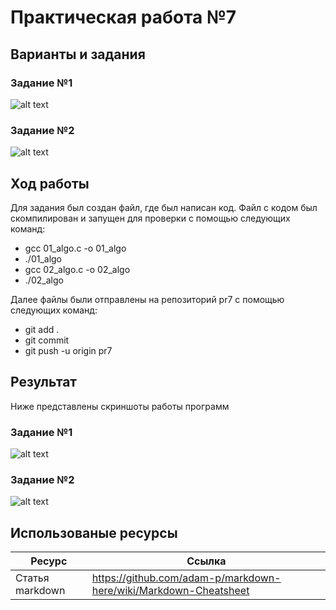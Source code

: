 # Практическая работа №7
## Варианты и задания 
### Задание №1
![alt text](https://pp.userapi.com/c850524/v850524599/10f818/es8ZBoLh6I0.jpg) 
### Задание №2
![alt text](https://pp.userapi.com/c850524/v850524599/10f829/H2b333nkdxg.jpg) 


## Ход работы 
Для задания был создан файл, где был написан код. Файл с кодом был скомпилирован и запущен для проверки с помощью следующих команд: 

* gcc 01_algo.c -o 01_algo 
* ./01_algo
* gcc 02_algo.c -o 02_algo
* ./02_algo 

Далее файлы были отправлены на репозиторий pr7 с помощью следующих команд: 

* git add . 
* git commit 
* git push -u origin pr7 

## Результат 
Ниже представлены скриншоты работы программ
### Задание №1
![alt text](https://pp.userapi.com/c850524/v850524795/108707/FTM3kgaGiH4.jpg) 
### Задание №2
![alt text](https://pp.userapi.com/c850524/v850524795/108717/PDEaZmXo178.jpg) 
## Использованые ресурсы 

| Ресурс          | Ссылка                                                           |
| ------------    | -----------------------------------------------------------------|
| Статья markdown | https://github.com/adam-p/markdown-here/wiki/Markdown-Cheatsheet |
